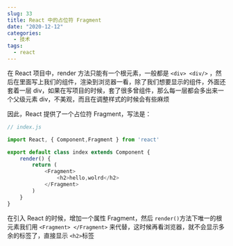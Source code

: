 ```yaml
---
slug: 33
title: React 中的占位符 Fragment
date: "2020-12-12"
categories: 
  - 技术
tags: 
  - react
---
```


在 React 项目中，render 方法只能有一个根元素，一般都是 `<div> <div/>` ，然后在里面写上我们的组件，渲染到浏览器一看，除了我们想要显示的组件，外面还套着一层 div，如果在写项目的时候，套了很多曾组件，那么每一层都会多出来一个父级元素 div，不美观，而且在调整样式的时候会有些麻烦

因此，React 提供了一个占位符 Fragment，写法是：

```js
// index.js

import React, { Component,Fragment } from 'react'

export default class index extends Component {
    render() {
        return (
            <Fragment>
                <h2>hello,wolrd</h2>
            </Fragment>
        )
    }
}
```

在引入 React 的时候，增加一个属性 Fragment，然后 `render()`方法下唯一的根元素我们用 `<Fragment> </Fragment>` 来代替，这时候再看浏览器，就不会显示多余的标签了，直接显示 `<h2>`标签